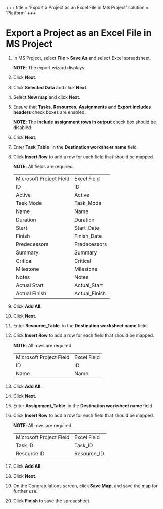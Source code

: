 +++
title = 'Export a Project as an Excel File in MS Project'
solution = 'Platform'
+++

# Export a Project as an Excel File in MS Project

1.  In MS Project, select **File \> Save As** and select Excel
    spreadsheet.
    
    **NOTE**: The export wizard displays.

2.  Click **Next**.

3.  Click **Selected Data** and click **Next**.

4.  Select **New map** and click **Next.**

5.  Ensure that **Tasks**, **Resources**, **Assignments** and **Export
    includes headers** check boxes are enabled.
    
    **NOTE**: The **Include assignment rows in output** check box should
    be disabled.

6.  Click **Next**.

7.  Enter **Task\_Table**<span> </span> in the **Destination worksheet
    name** field.

8.  Click **Insert Row** to add a row for each field that should be
    mapped.
    
    **NOTE**: All fields are required.
    
    |                         |                |
    | ----------------------- | -------------- |
    | Microsoft Project Field | Excel Field    |
    | ID                      | ID             |
    | Active                  | Active         |
    | Task Mode               | Task\_Mode     |
    | Name                    | Name           |
    | Duration                | Duration       |
    | Start                   | Start\_Date    |
    | Finish                  | Finish\_Date   |
    | Predecessors            | Predecessors   |
    | Summary                 | Summary        |
    | Critical                | Critical       |
    | Milestone               | Milestone      |
    | Notes                   | Notes          |
    | Actual Start            | Actual\_Start  |
    | Actual Finish           | Actual\_Finish |
    

9.  Click **Add All**.

10. Click **Next**.

11. Enter **Resource\_Table**<span> </span> in the **Destination
    worksheet name** field.

12. Click **Insert Row** to add a row for each field that should be
    mapped.
    
    **NOTE**: All rows are required.
    
    |                         |             |
    | ----------------------- | ----------- |
    | Microsoft Project Field | Excel Field |
    | ID                      | ID          |
    | Name                    | Name        |
    

13. Click **Add All.**

14. Click **Next**.

15. Enter **Assignment\_Table**<span> </span> in the **Destination
    worksheet name** field.

16. Click **Insert Row** to add a row for each field that should be
    mapped.
    
    **NOTE**: All rows are required.
    
    |                         |              |
    | ----------------------- | ------------ |
    | Microsoft Project Field | Excel Field  |
    | Task ID                 | Task\_ID     |
    | Resource ID             | Resource\_ID |
    

17. Click **Add All**.

18. Click **Next**.

19. On the Congratulations screen, click **Save Map**, and save the map
    for further use.

20. Click **Finish** to save the spreadsheet.
